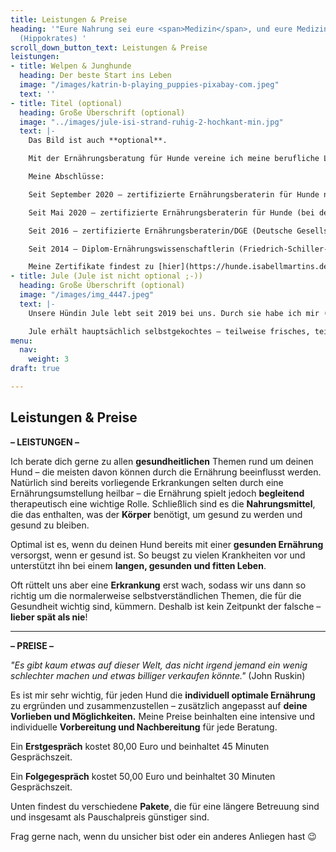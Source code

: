 ```yaml
---
title: Leistungen & Preise
heading: '"Eure Nahrung sei eure <span>Medizin</span>, und eure Medizin sei eure <span>Nahrung</span>"
  (Hippokrates) '
scroll_down_button_text: Leistungen & Preise
leistungen:
- title: Welpen & Junghunde
  heading: Der beste Start ins Leben
  image: "/images/katrin-b-playing_puppies-pixabay-com.jpeg"
  text: ''
- title: Titel (optional)
  heading: Große Überschrift (optional)
  image: "../images/jule-isi-strand-ruhig-2-hochkant-min.jpg"
  text: |-
    Das Bild ist auch **optional**.

    Mit der Ernährungsberatung für Hunde vereine ich meine berufliche Leidenschaft der Ernährungswissenschaft mit meiner großen Freude am Lebewesen Hund. Ich abeite hauptberuflich bereits seit 2015 als freiberufliche Ernährungsberaterin (für Menschen). Im Jahr 2020 ist nach zwei Abschlüssen im Bereich der Hundeernährungsberatung dies mein zweiter Arbeitsbereich.

    Meine Abschlüsse:

    Seit September 2020 – zertifizierte Ernährungsberaterin für Hunde nach Clean Feeding.

    Seit Mai 2020 – zertifizierte Ernährungsberaterin für Hunde (bei der Rolf-Schneider-Akademie).

    Seit 2016 – zertifizierte Ernährungsberaterin/DGE (Deutsche Gesellschaft für Ernährung e. V.).

    Seit 2014 – Diplom-Ernährungswissenschaftlerin (Friedrich-Schiller-Universität Jena).

    Meine Zertifikate findest zu [hier](https://hunde.isabellmartins.de/qualifikationen "Qualifikationen").
- title: Jule (Jule ist nicht optional ;-))
  heading: Große Überschrift (optional)
  image: "/images/img_4447.jpeg"
  text: |-
    Unsere Hündin Jule lebt seit 2019 bei uns. Durch sie habe ich mir (anfangs eigenständig) den Bereich der Hundeernährung erarbeitet, um auch sie möglichst gesund und artgerecht zu füttern.

    Jule erhält hauptsächlich selbstgekochtes – teilweise frisches, teilweise vorbeitetes – Futter. Bei unseren persönlichen Vorlieben und Ansprüchen ans Essen spielt auch die Nachhaltigkeit eine Rolle, sodass Jule öfter eine vegetarische Mahlzeit erhält. Ab und zu (z. B. im Urlaub, unterwegs oder bei Zeitmangel) gibt es auch aufgepptes Fertigfutter.
menu:
  nav:
    weight: 3
draft: true

---
```

## Leistungen & Preise

**– LEISTUNGEN –**

Ich berate dich gerne zu allen **gesundheitlichen** Themen rund um deinen Hund – die meisten davon können durch die Ernährung beeinflusst werden. Natürlich sind bereits vorliegende Erkrankungen selten durch eine Ernährungsumstellung heilbar – die Ernährung spielt jedoch **begleitend** therapeutisch eine wichtige Rolle. Schließlich sind es die **Nahrungsmittel**, die  das enthalten, was der **Körper** benötigt, um gesund zu werden und gesund zu bleiben.

Optimal ist es, wenn du deinen Hund bereits mit einer **gesunden Ernährung** versorgst, wenn er gesund ist. So beugst zu vielen Krankheiten vor und unterstützt ihn bei einem **langen, gesunden und fitten Leben**.

Oft rüttelt uns aber eine **Erkrankung** erst wach, sodass wir uns dann so richtig um die normalerweise selbstverständlichen Themen, die für die Gesundheit wichtig sind, kümmern. Deshalb ist kein Zeitpunkt der falsche – **lieber spät als nie**!

***

**– PREISE –**

_"Es gibt kaum etwas auf dieser Welt, das nicht irgend jemand ein wenig schlechter machen und etwas billiger verkaufen könnte."_ (John Ruskin)

Es ist mir sehr wichtig, für jeden Hund  die **individuell optimale Ernährung** zu ergründen und zusammenzustellen – zusätzlich angepasst auf **deine Vorlieben und Möglichkeiten.** Meine Preise beinhalten eine intensive und individuelle **Vorbereitung und Nachbereitung** für jede Beratung.

Ein **Erstgespräch** kostet 80,00 Euro und beinhaltet 45 Minuten Gesprächszeit. 

Ein **Folgegespräch** kostet 50,00 Euro und beinhaltet 30 Minuten Gesprächszeit.

Unten findest du verschiedene **Pakete**, die für eine längere Betreuung sind und insgesamt als Pauschalpreis günstiger sind.

Frag gerne nach, wenn du unsicher bist oder ein anderes Anliegen hast 😉